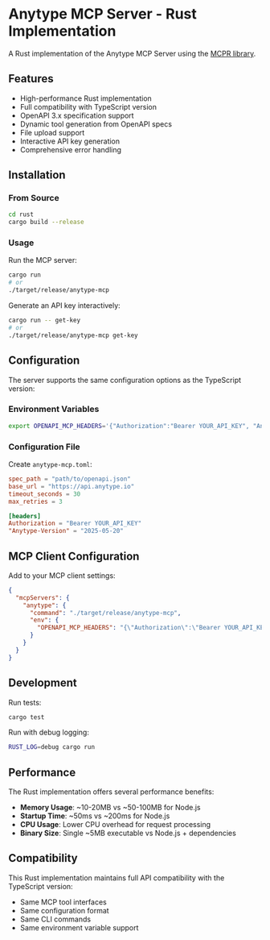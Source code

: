 # Anytype MCP Server - Rust Implementation

A Rust implementation of the Anytype MCP Server using the [MCPR library](https://github.com/conikeec/mcpr).

## Features

- High-performance Rust implementation
- Full compatibility with TypeScript version
- OpenAPI 3.x specification support
- Dynamic tool generation from OpenAPI specs
- File upload support
- Interactive API key generation
- Comprehensive error handling

## Installation

### From Source

```bash
cd rust
cargo build --release
```

### Usage

Run the MCP server:

```bash
cargo run
# or
./target/release/anytype-mcp
```

Generate an API key interactively:

```bash
cargo run -- get-key
# or
./target/release/anytype-mcp get-key
```

## Configuration

The server supports the same configuration options as the TypeScript version:

### Environment Variables

```bash
export OPENAPI_MCP_HEADERS='{"Authorization":"Bearer YOUR_API_KEY", "Anytype-Version":"2025-05-20"}'
```

### Configuration File

Create `anytype-mcp.toml`:

```toml
spec_path = "path/to/openapi.json"
base_url = "https://api.anytype.io"
timeout_seconds = 30
max_retries = 3

[headers]
Authorization = "Bearer YOUR_API_KEY"
"Anytype-Version" = "2025-05-20"
```

## MCP Client Configuration

Add to your MCP client settings:

```json
{
  "mcpServers": {
    "anytype": {
      "command": "./target/release/anytype-mcp",
      "env": {
        "OPENAPI_MCP_HEADERS": "{\"Authorization\":\"Bearer YOUR_API_KEY\", \"Anytype-Version\":\"2025-05-20\"}"
      }
    }
  }
}
```

## Development

Run tests:

```bash
cargo test
```

Run with debug logging:

```bash
RUST_LOG=debug cargo run
```

## Performance

The Rust implementation offers several performance benefits:

- **Memory Usage**: ~10-20MB vs ~50-100MB for Node.js
- **Startup Time**: ~50ms vs ~200ms for Node.js
- **CPU Usage**: Lower CPU overhead for request processing
- **Binary Size**: Single ~5MB executable vs Node.js + dependencies

## Compatibility

This Rust implementation maintains full API compatibility with the TypeScript version:

- Same MCP tool interfaces
- Same configuration format
- Same CLI commands
- Same environment variable support
